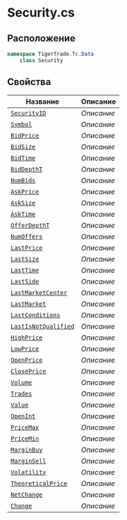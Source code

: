 
# Security.cs
## Расположение
```csharp
namespace TigerTrade.Tc.Data  
    class Security
```

## Свойства
| Название | Описание |
| --- | --- |
| [`SecurityID`](./Свойства/SecurityID.md) | *Описание* |
| [`Symbol`](./Свойства/Symbol.md) | *Описание* |
| [`BidPrice`](./Свойства/BidPrice.md) | *Описание* |
| [`BidSize`](./Свойства/BidSize.md) | *Описание* |
| [`BidTime`](./Свойства/BidTime.md) | *Описание* |
| [`BidDepthT`](./Свойства/BidDepthT.md) | *Описание* |
| [`NumBids`](./Свойства/NumBids.md) | *Описание* |
| [`AskPrice`](./Свойства/AskPrice.md) | *Описание* |
| [`AskSize`](./Свойства/AskSize.md) | *Описание* |
| [`AskTime`](./Свойства/AskTime.md) | *Описание* |
| [`OfferDepthT`](./Свойства/OfferDepthT.md) | *Описание* |
| [`NumOffers`](./Свойства/NumOffers.md) | *Описание* |
| [`LastPrice`](./Свойства/LastPrice.md) | *Описание* |
| [`LastSize`](./Свойства/LastSize.md) | *Описание* |
| [`LastTime`](./Свойства/LastTime.md) | *Описание* |
| [`LastSide`](./Свойства/LastSide.md) | *Описание* |
| [`LastMarketCenter`](./Свойства/LastMarketCenter.md) | *Описание* |
| [`LastMarket`](./Свойства/LastMarket.md) | *Описание* |
| [`LastConditions`](./Свойства/LastConditions.md) | *Описание* |
| [`LastIsNotQualified`](./Свойства/LastIsNotQualified.md) | *Описание* |
| [`HighPrice`](./Свойства/HighPrice.md) | *Описание* |
| [`LowPrice`](./Свойства/LowPrice.md) | *Описание* |
| [`OpenPrice`](./Свойства/OpenPrice.md) | *Описание* |
| [`ClosePrice`](./Свойства/ClosePrice.md) | *Описание* |
| [`Volume`](./Свойства/Volume.md) | *Описание* |
| [`Trades`](./Свойства/Trades.md) | *Описание* |
| [`Value`](./Свойства/Value.md) | *Описание* |
| [`OpenInt`](./Свойства/OpenInt.md) | *Описание* |
| [`PriceMax`](./Свойства/PriceMax.md) | *Описание* |
| [`PriceMin`](./Свойства/PriceMin.md) | *Описание* |
| [`MarginBuy`](./Свойства/MarginBuy.md) | *Описание* |
| [`MarginSell`](./Свойства/MarginSell.md) | *Описание* |
| [`Volatility`](./Свойства/Volatility.md) | *Описание* |
| [`TheoreticalPrice`](./Свойства/TheoreticalPrice.md) | *Описание* |
| [`NetChange`](./Свойства/NetChange.md) | *Описание* |
| [`Change`](./Свойства/Change.md) | *Описание* |
